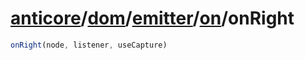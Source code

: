 # [anticore](../../../../../../#reference)/[dom](../../../#reference)/[emitter](../../#reference)/[on](../#reference)/<a name="reference">onRight</a>

```js
onRight(node, listener, useCapture)
```